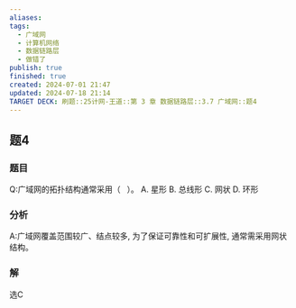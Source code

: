```yaml
---
aliases: 
tags:
  - 广域网
  - 计算机网络
  - 数据链路层
  - 做错了
publish: true
finished: true
created: 2024-07-01 21:47
updated: 2024-07-18 21:14
TARGET DECK: 刷题::25计网-王道::第 3 章 数据链路层::3.7 广域网::题4
---
```


## 题4
### 题目
Q:广域网的拓扑结构通常采用（ $\;$ ）。
A. 星形 B. 总线形 C. 网状 D. 环形
### 分析
A:广域网覆盖范围较广、结点较多, 为了保证可靠性和可扩展性, 通常需采用网状结构。
### 解
选C
<!--ID: 1721310017467-->

